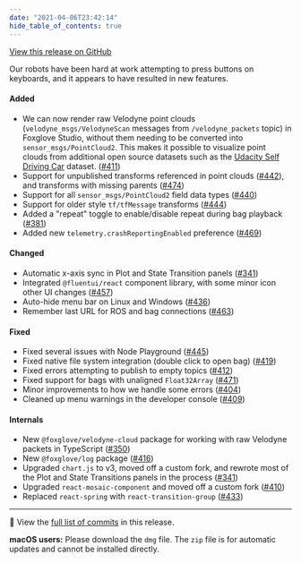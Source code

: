 ```yaml
---
date: "2021-04-06T23:42:14"
hide_table_of_contents: true
---
```

[View this release on GitHub](https://github.com/foxglove/studio/releases/tag/v0.4.0)

Our robots have been hard at work attempting to press buttons on keyboards, and it appears to have resulted in new features.

#### Added

- We can now render raw Velodyne point clouds (`velodyne_msgs/VelodyneScan` messages from `/velodyne_packets` topic) in Foxglove Studio, without them needing to be converted into `sensor_msgs/PointCloud2`. This makes it possible to visualize point clouds from additional open source datasets such as the [Udacity Self Driving Car](https://github.com/udacity/self-driving-car/tree/master/datasets) dataset. ([#411](https://github.com/foxglove/studio/pull/411))
- Support for unpublished transforms referenced in point clouds ([#442](https://github.com/foxglove/studio/pull/442)), and transforms with missing parents ([#474](https://github.com/foxglove/studio/pull/474))
- Support for all `sensor_msgs/PointCloud2` field data types ([#440](https://github.com/foxglove/studio/pull/440))
- Support for older style `tf/tfMessage` transforms ([#444](https://github.com/foxglove/studio/pull/444))
- Added a "repeat" toggle to enable/disable repeat during bag playback ([#381](https://github.com/foxglove/studio/pull/381))
- Added new `telemetry.crashReportingEnabled` preference ([#469](https://github.com/foxglove/studio/pull/469))

#### Changed

- Automatic x-axis sync in Plot and State Transition panels ([#341](https://github.com/foxglove/studio/pull/341))
- Integrated `@fluentui/react` component library, with some minor icon other UI changes ([#457](https://github.com/foxglove/studio/pull/457))
- Auto-hide menu bar on Linux and Windows ([#436](https://github.com/foxglove/studio/pull/436))
- Remember last URL for ROS and bag connections ([#463](https://github.com/foxglove/studio/pull/463))

#### Fixed

- Fixed several issues with Node Playground ([#445](https://github.com/foxglove/studio/pull/445))
- Fixed native file system integration (double click to open bag) ([#419](https://github.com/foxglove/studio/pull/419))
- Fixed errors attempting to publish to empty topics ([#412](https://github.com/foxglove/studio/pull/412))
- Fixed support for bags with unaligned `Float32Array` ([#471](https://github.com/foxglove/studio/pull/471))
- Minor improvements to how we handle some errors ([#404](https://github.com/foxglove/studio/pull/404))
- Cleaned up menu warnings in the developer console ([#409](https://github.com/foxglove/studio/pull/409))

#### Internals

- New `@foxglove/velodyne-cloud` package for working with raw Velodyne packets in TypeScript ([#350](https://github.com/foxglove/studio/pull/350))
- New `@foxglove/log` package ([#416](https://github.com/foxglove/studio/pull/416))
- Upgraded `chart.js` to v3, moved off a custom fork, and rewrote most of the Plot and State Transitions panels in the process ([#341](https://github.com/foxglove/studio/pull/341))
- Upgraded `react-mosaic-component` and moved off a custom fork ([#410](https://github.com/foxglove/studio/pull/410))
- Replaced `react-spring` with `react-transition-group` ([#433](https://github.com/foxglove/studio/pull/433))

---

👀 View the [full list of commits](https://github.com/foxglove/studio/compare/v0.3.0...v0.4.0) in this release.

**macOS users:** Please download the `dmg` file. The `zip` file is for automatic updates and cannot be installed directly.